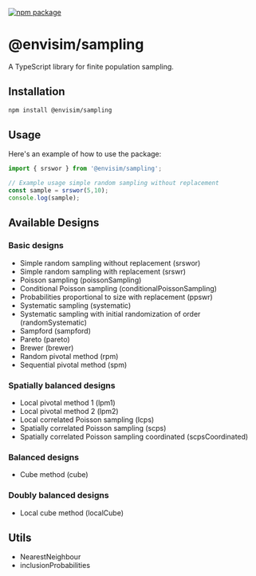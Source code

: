 [![npm package](https://img.shields.io/npm/v/@envisim/sampling?label=%40envisim%2Fsampling)](https://npmjs.com/package/@envisim/sampling)

# @envisim/sampling

A TypeScript library for finite population sampling.

## Installation

```bash
npm install @envisim/sampling
```

## Usage

Here's an example of how to use the package:

```typescript
import { srswor } from '@envisim/sampling';

// Example usage simple random sampling without replacement
const sample = srswor(5,10);
console.log(sample);
```

## Available Designs

### Basic designs
*   Simple random sampling without replacement (srswor)
*   Simple random sampling with replacement (srswr)
*   Poisson sampling (poissonSampling)
*   Conditional Poisson sampling (conditionalPoissonSampling)
*   Probabilities proportional to size with replacement (ppswr)
*   Systematic sampling (systematic)
*   Systematic sampling with initial randomization of order (randomSystematic)
*   Sampford (sampford)
*   Pareto (pareto)
*   Brewer (brewer)
*   Random pivotal method (rpm)
*   Sequential pivotal method (spm)

### Spatially balanced designs
*   Local pivotal method 1 (lpm1)
*   Local pivotal method 2 (lpm2)
*   Local correlated Poisson sampling (lcps)
*   Spatially correlated Poisson sampling (scps)
*   Spatially correlated Poisson sampling coordinated (scpsCoordinated)

### Balanced designs
*   Cube method (cube)

### Doubly balanced designs
*   Local cube method (localCube)

## Utils
*   NearestNeighbour
*   inclusionProbabilities
